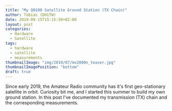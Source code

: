 ```yaml
---
title: "My QO100 Satellite Ground Station (TX Chain)"
author: Tobias (DH1TW)
date: 2019-09-15T15:15:50+02:00
layout: post
categories:
  - Hardware
  - Satellite
tags:
  - hardware
  - satellite
  - measurements
thumbnailImage: "img/2019/07/mx2000n_teaser.jpg"
thumbnailImagePosition: "bottom"
draft: true
---
```


Since early 2019, the Amateur Radio community has it's first geo-stationary
satellite in orbit. Curiosity bit me, and I started this summer to build my
own ground station. In this post I've documented my transmission (TX) chain
and the corresponding measurements.